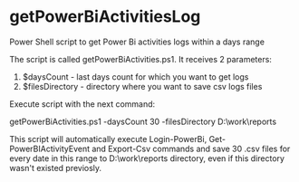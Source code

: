 # getPowerBiActivitiesLog
Power Shell script to get Power Bi activities logs within a days range

The script is called getPowerBiActivities.ps1. It receives 2 parameters:
1.	$daysCount   - last days count for which you want to get logs
2.	$filesDirectory  - directory where you want to save csv logs files

Execute script with the next command: 

getPowerBiActivities.ps1 -daysCount 30 -filesDirectory D:\work\reports


This script will automatically execute Login-PowerBi, Get-PowerBIActivityEvent and Export-Csv commands and save 30 .csv files for every date in this range to D:\work\reports directory, even if this directory wasn't existed previosly. 
